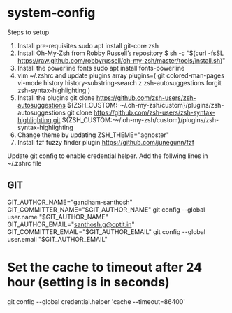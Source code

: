 # system-config
Steps to setup
1. Install pre-requisites
sudo apt install git-core zsh
2. Install Oh-My-Zsh from Robby Russell’s repository
  $ sh -c “$(curl -fsSL https://raw.github.com/robbyrussell/oh-my-zsh/master/tools/install.sh)"
3. Install the powerline fonts
sudo apt install fonts-powerline	
4. vim ~/.zshrc and update plugins array 
plugins=(
    git
    colored-man-pages
    vi-mode
    history
    history-substring-search
    z
    zsh-autosuggestions
    forgit
    zsh-syntax-highlighting
    )
5. Install the plugins
   git clone https://github.com/zsh-users/zsh-autosuggestions ${ZSH_CUSTOM:-~/.oh-my-zsh/custom}/plugins/zsh-autosuggestions
   git clone https://github.com/zsh-users/zsh-syntax-highlighting.git ${ZSH_CUSTOM:-~/.oh-my-zsh/custom}/plugins/zsh-syntax-highlighting
6. Change theme by updating ZSH_THEME="agnoster"
7. Install fzf fuzzy finder plugin
   https://github.com/junegunn/fzf

Update git config to enable credential helper. Add the follwing lines in ~/.zshrc file
## GIT ###
GIT_AUTHOR_NAME="gandham-santhosh"
GIT_COMMITTER_NAME="$GIT_AUTHOR_NAME"
git config --global user.name "$GIT_AUTHOR_NAME"
GIT_AUTHOR_EMAIL="santhosh.g@optit.in"
GIT_COMMITTER_EMAIL="$GIT_AUTHOR_EMAIL"
git config --global user.email "$GIT_AUTHOR_EMAIL"
# Set the cache to timeout after 24 hour (setting is in seconds)
git config --global credential.helper 'cache --timeout=86400'


